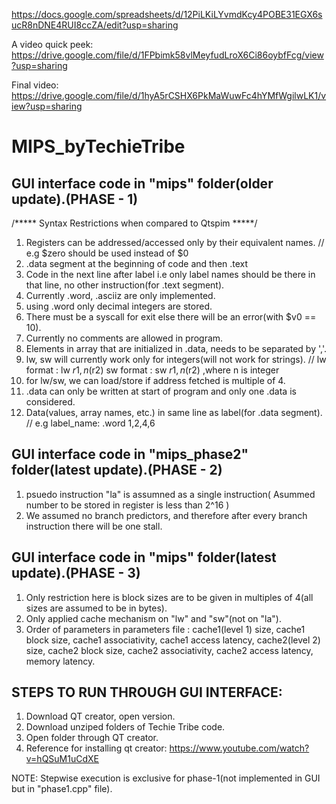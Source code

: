 https://docs.google.com/spreadsheets/d/12PiLKiLYvmdKcy4POBE31EGX6sucR8nDNE4RUI8ccZA/edit?usp=sharing

A video quick peek: https://drive.google.com/file/d/1FPbimk58vlMeyfudLroX6Ci86oybfFcg/view?usp=sharing

Final video: https://drive.google.com/file/d/1hyA5rCSHX6PkMaWuwFc4hYMfWgilwLK1/view?usp=sharing
# MIPS_byTechieTribe

GUI interface code in "mips" folder(older update).(PHASE - 1)
--------------------------------------------------------------
/***** Syntax Restrictions when compared to Qtspim *****/

1. Registers can be addressed/accessed only by their equivalent names. // e.g $zero should be used instead of $0
2. .data segment at the beginning of code and then .text
3. Code in the next line after label i.e only label names should be there in that line, no other instruction(for .text segment).
4. Currently .word, .asciiz are only implemented.
5. using .word only decimal integers are stored.
6. There must be a syscall for exit else there will be an error(with $v0 == 10).
7. Currently no comments are allowed in program.
8. Elements in array that are initialized in .data, needs to be separated by ','.
9. lw, sw will currently work only for integers(will not work for strings). // lw format : lw $r1, n($r2) sw format : sw  $r1, n($r2) ,where n is integer
10. for lw/sw, we can load/store if address fetched is multiple of 4.
11. .data can only be written at start of program and only one .data is considered.
12. Data(values, array names, etc.) in same line as label(for .data segment). // e.g label_name: .word  1,2,4,6

GUI interface code in "mips_phase2" folder(latest update).(PHASE - 2)
---------------------------------------------------------------------

1. psuedo instruction "la" is assumned as a single instruction( Asummed number to be stored in register is less than 2^16 )
2. We assumed no branch predictors, and therefore after every branch instruction there will be one stall.

GUI interface code in "mips" folder(latest update).(PHASE - 3)
---------------------------------------------------------------------
1. Only restriction here is block sizes are to be given in multiples of 4(all sizes are assumed to be in bytes).
2. Only applied cache mechanism on "lw" and "sw"(not on "la").
3. Order of parameters in parameters file : cache1(level 1) size, cache1 block size, cache1 associativity, cache1 access latency, cache2(level 2) size, cache2 block size, cache2 associativity, cache2 access latency, memory latency.

STEPS TO RUN THROUGH GUI INTERFACE:
----------------------------------
1. Download QT creator, open version.
2. Download unziped folders of Techie Tribe code.
3. Open folder through QT creator.
4. Reference for installing qt creator: https://www.youtube.com/watch?v=hQSuM1uCdXE

NOTE: Stepwise execution is exclusive for phase-1(not implemented in GUI but in "phase1.cpp" file).
